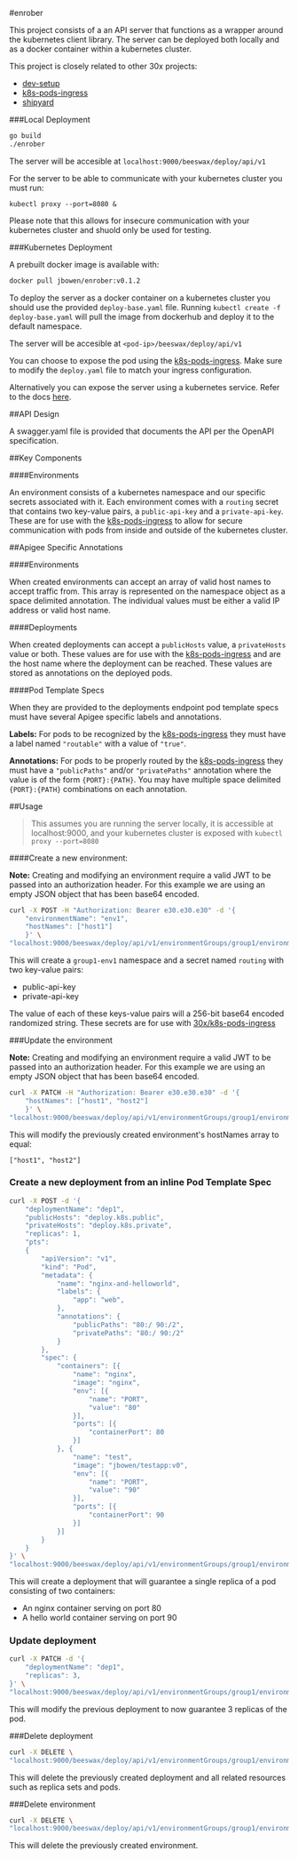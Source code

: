 #enrober

This project consists of a an API server that functions as a wrapper around the kubernetes client library. The server can be deployed both locally and as a docker container within a kubernetes cluster.

This project is closely related to other 30x projects:

- [dev-setup](https://github.com/30x/Dev_Setup)
- [k8s-pods-ingress](https://github.com/30x/k8s-pods-ingress)
- [shipyard](https://github.com/30x/shipyard)

###Local Deployment

```sh
go build
./enrober
```

The server will be accesible at `localhost:9000/beeswax/deploy/api/v1`

For the server to be able to communicate with your kubernetes cluster you must run:

```
kubectl proxy --port=8080 &
```

Please note that this allows for insecure communication with your kubernetes cluster and shuold only be used for testing.

###Kubernetes Deployment

A prebuilt docker image is available with:
 
```sh
docker pull jbowen/enrober:v0.1.2
```

To deploy the server as a docker container on a kubernetes cluster you should use the provided `deploy-base.yaml` file. Running `kubectl create -f deploy-base.yaml` will pull the image from dockerhub and deploy it to the default namespace.

The server will be accesible at `<pod-ip>/beeswax/deploy/api/v1`

You can choose to expose the pod using the [k8s-pods-ingress](https://github.com/30x/k8s-pods-ingress). Make sure to modify the `deploy.yaml` file to match your ingress configuration. 

Alternatively you can expose the server using a kubernetes service. Refer to the docs [here](http://kubernetes.io/docs/user-guide/services/).

##API Design

A swagger.yaml file is provided that documents the API per the OpenAPI specification.

##Key Components

####Environments

An environment consists of a kubernetes namespace and our specific secrets associated with it. Each environment comes with a `routing` secret that contains two key-value pairs, a `public-api-key` and a `private-api-key`. These are for use with the [k8s-pods-ingress](https://github.com/30x/k8s-pods-ingress) to allow for secure communication with pods from inside and outside of the kubernetes cluster.  


##Apigee Specific Annotations

####Environments

When created environments can accept an array of valid host names to accept traffic from. This array is represented on the namespace object as a space delimited annotation. The individual values must be either a valid IP address or valid host name. 

####Deployments

When created deployments can accept a `publicHosts` value, a `privateHosts` value or both. These values are for use with the [k8s-pods-ingress](https://github.com/30x/k8s-pods-ingress) and are the host name where the deployment can be reached. These values are stored as annotations on the deployed pods. 

####Pod Template Specs

When they are provided to the deployments endpoint pod template specs must have several Apigee specific labels and annotations.  

**Labels:**
For pods to be recognized by the [k8s-pods-ingress](https://github.com/30x/k8s-pods-ingress) they must have a label named `"routable"` with a value of `"true"`.

**Annotations:**
For pods to be properly routed by the [k8s-pods-ingress](https://github.com/30x/k8s-pods-ingress) they must have a `"publicPaths"` and/or `"privatePaths"` annotation where the value is of the form `{PORT}:{PATH}`. You may have multiple space delimited `{PORT}:{PATH}` combinations on each annotation. 
 

##Usage

> This assumes you are running the server locally, it is accessible at localhost:9000, and your kubernetes cluster is exposed with `kubectl proxy --port=8080`

####Create a new environment:

**Note:** Creating and modifying an environment require a valid JWT to be passed into an authorization header. For this example we are using an empty JSON object that has been base64 encoded.

```sh
curl -X POST -H "Authorization: Bearer e30.e30.e30" -d '{
	"environmentName": "env1",
	"hostNames": ["host1"]
	}' \
"localhost:9000/beeswax/deploy/api/v1/environmentGroups/group1/environments"
```

This will create a `group1-env1` namespace and a secret named `routing` with two key-value pairs:

- public-api-key
- private-api-key

The value of each of these keys-value pairs will a 256-bit base64 encoded randomized string. These secrets are for use with [30x/k8s-pods-ingress](https://github.com/30x/k8s-pods-ingress)


###Update the environment

**Note:** Creating and modifying an environment require a valid JWT to be passed into an authorization header. For this example we are using an empty JSON object that has been base64 encoded.

```sh
curl -X PATCH -H "Authorization: Bearer e30.e30.e30" -d '{
	"hostNames": ["host1", "host2"]
	}' \
"localhost:9000/beeswax/deploy/api/v1/environmentGroups/group1/environments/env1"
```

This will modify the previously created environment's hostNames array to equal:

`["host1", "host2"]`

### Create a new deployment from an inline Pod Template Spec

```sh
curl -X POST -d '{
	"deploymentName": "dep1",
    "publicHosts": "deploy.k8s.public",
    "privateHosts": "deploy.k8s.private",
	"replicas": 1,
	"pts": 
	{
		"apiVersion": "v1",
		"kind": "Pod",
		"metadata": {
			"name": "nginx-and-helloworld",
			"labels": {
				"app": "web",
			},
			"annotations": {
		       	"publicPaths": "80:/ 90:/2",  
		        "privatePaths": "80:/ 90:/2"
	        }
		},
		"spec": {
			"containers": [{
				"name": "nginx",
				"image": "nginx",
				"env": [{
					"name": "PORT",
					"value": "80"
				}],
				"ports": [{
					"containerPort": 80
				}]
			}, {
				"name": "test",
				"image": "jbowen/testapp:v0",
				"env": [{
					"name": "PORT",
					"value": "90"
				}],
				"ports": [{
					"containerPort": 90
				}]
			}]
		}
	}
}' \
"localhost:9000/beeswax/deploy/api/v1/environmentGroups/group1/environments/env1/deployments"
```

This will create a deployment that will guarantee a single replica of a pod consisting of two containers: 

- An nginx container serving on port 80
- A hello world container serving on port 90


### Update deployment
	
```sh
curl -X PATCH -d '{
	"deploymentName": "dep1",
	"replicas": 3,
}' \
"localhost:9000/beeswax/deploy/api/v1/environmentGroups/group1/environments/env1/deployments/dep1"
```

This will modify the previous deployment to now guarantee 3 replicas of the pod.


###Delete deployment

```sh
curl -X DELETE \
"localhost:9000/beeswax/deploy/api/v1/environmentGroups/group1/environments/env1/deployments/dep1"
```

This will delete the previously created deployment and all related resources such as replica sets and pods. 

###Delete environment

```sh
curl -X DELETE \
"localhost:9000/beeswax/deploy/api/v1/environmentGroups/group1/environments/env1"
```

This will delete the previously created environment. 